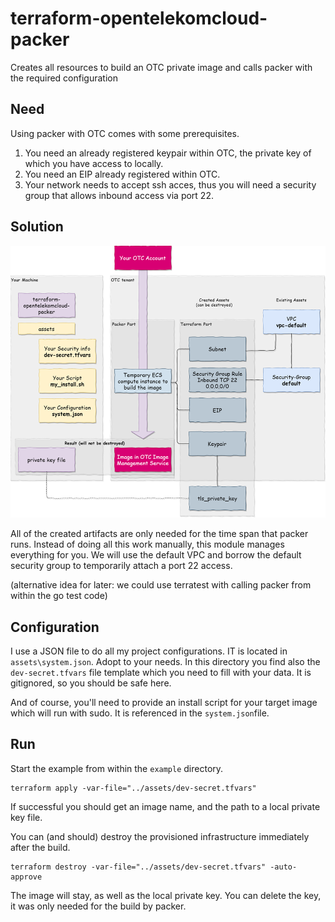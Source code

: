 # terraform-opentelekomcloud-packer

Creates all resources to build an OTC private image and calls packer with the required configuration

## Need

Using packer with OTC comes with some prerequisites.

1. You need an already registered keypair within OTC, the private key of which you have access to locally.
2. You need an EIP already registered within OTC.
3. Your network needs to accept ssh acces, thus you will need a security group that allows inbound access via port 22.

## Solution 

![module-architecture](./assets/packer-otc.png)

All of the created artifacts are only needed for the time span that packer runs. Instead of doing all this work manually, this module manages everything for you. We will use the default VPC and borrow the default security group to temporarily attach a port 22 access.

(alternative idea for later: we could use terratest with calling packer from within the go test code)

## Configuration

I use a JSON file to do all my project configurations. IT is located in `assets\system.json`. Adopt to your needs. In this directory you find also the `dev-secret.tfvars` file template which you need to fill with your data. It is gitignored, so you should be safe here.

And of course, you'll need to provide an install script for your target image which will run with sudo. It is referenced in the `system.json`file.

## Run

Start the example from within the `example` directory. 

```
terraform apply -var-file="../assets/dev-secret.tfvars"
```

If successful you should get an image name, and the path to a local private key file. 

You can (and should) destroy the provisioned infrastructure immediately after the build. 

```
terraform destroy -var-file="../assets/dev-secret.tfvars" -auto-approve
```

The image will stay, as well as the local private key. You can delete the key, it was only needed for the build by packer.